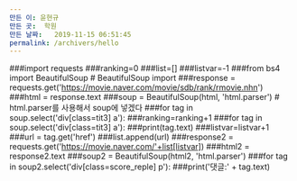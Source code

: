 ```yaml
---
만든 이: 윤현규
만든 곳:  학원
만든 날짜:   2019-11-15 06:51:45
permalink: /archivers/hello
---
```

###import requests
###ranking=0
###list=[]
###listvar=-1
###from bs4 import BeautifulSoup  # BeautifulSoup import
###response = requests.get('https://movie.naver.com/movie/sdb/rank/rmovie.nhn')
###html = response.text
###soup = BeautifulSoup(html, 'html.parser')  # html.parser를 사용해서 soup에 넣겠다
###for tag in soup.select('div[class=tit3] a'):
    ###ranking=ranking+1
###for tag in soup.select('div[class=tit3] a'):
    ###print(tag.text)
    ###listvar=listvar+1
    ###url = tag.get('href')
    ###list.append(url)
    ###response2 = requests.get('https://movie.naver.com/'+list[listvar])
    ###html2 = response2.text
    ###soup2 = BeautifulSoup(html2, 'html.parser')
    ###for tag in soup2.select('div[class=score_reple] p'):
        ###print('댓글:' + tag.text)
